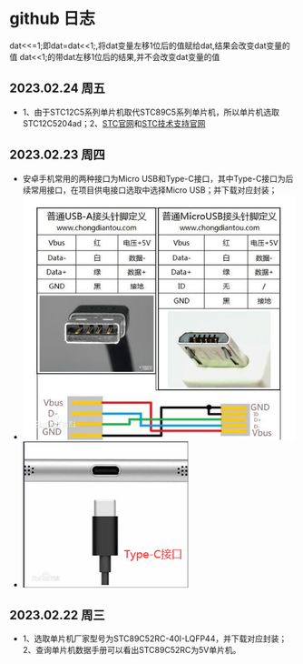 # github 日志

dat<<=1;即dat=dat<<1;,将dat变量左移1位后的值赋给dat,结果会改变dat变量的值
dat<<1;的带dat左移1位后的结果,并不会改变dat变量的值

## 2023.02.24 周五

- 1、由于STC12C5系列单片机取代STC89C5系列单片机，所以单片机选取STC12C5204ad；2、[STC官网](http://www.stcmcudata.com/)和[STC技术支持官网](https://www.stcai.com/)
## 2023.02.23 周四

- 安卓手机常用的两种接口为Micro USB和Type-C接口，其中Type-C接口为后续常用接口，在项目供电接口选取中选择Micro USB；并下载对应封装；
- ![Micro USB接口.png](./img/Micro-USB接口.png)
- ![Type-C接口.png](./img/Type-C接口.png)

## 2023.02.22 周三

- 1、选取单片机厂家型号为STC89C52RC-40I-LQFP44，并下载对应封装；2、查询单片机数据手册可以看出STC89C52RC为5V单片机。
